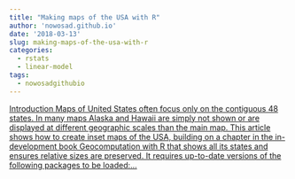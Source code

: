 ```yaml
---
title: "Making maps of the USA with R"
author: 'nowosad.github.io'
date: '2018-03-13'
slug: making-maps-of-the-usa-with-r
categories:
  - rstats
  - linear-model
tags:
  - nowosadgithubio
---
```


[Introduction Maps of United States often focus only on the contiguous 48 states. In many maps Alaska and Hawaii are simply not shown or are displayed at different geographic scales than the main map. This article shows how to create inset maps of the USA, building on a chapter in the in-development book Geocomputation with R that shows all its states and ensures relative sizes are preserved. It requires up-to-date versions of the following packages to be loaded:...<click to read more>](https://nowosad.github.io/post/making-alternative-inset-maps-of-the-usa/)

